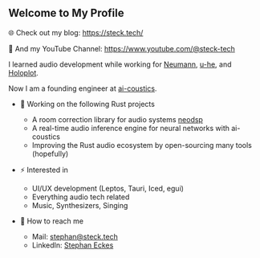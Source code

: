 ## Welcome to My Profile

🌐 Check out my blog: https://steck.tech/

🎥 And my YouTube Channel: https://www.youtube.com/@steck-tech

I learned audio development while working for [Neumann](https://www.neumann.com/), [u-he](https://u-he.com/), and [Holoplot](https://holoplot.com/).

Now I am a founding engineer at [ai-coustics](https://ai-coustics.com/).

- 🦀 Working on the following Rust projects
  - A room correction library for audio systems [neodsp](https://neodsp.com/)
  - A real-time audio inference engine for neural networks with ai-coustics
  - Improving the Rust audio ecosystem by open-sourcing many tools (hopefully)

- ⚡ Interested in
  - UI/UX development (Leptos, Tauri, Iced, egui)
  - Everything audio tech related
  - Music, Synthesizers, Singing

- 📧 How to reach me
  - Mail: stephan@steck.tech
  - LinkedIn: [Stephan Eckes](https://www.linkedin.com/in/stephan-eckes/)
